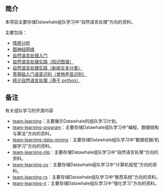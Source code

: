 ﻿## 简介

本项目主要存储Datawhale组队学习中“自然语言处理”方向的资料。

主要包括：

- [情感分析](https://github.com/datawhalechina/team-learning-nlp/tree/master/EmotionalAnalysis)
- [图神经网络](https://github.com/datawhalechina/team-learning-nlp/tree/master/GNN)
- [自然语言处理入门](https://github.com/datawhalechina/team-learning-nlp/tree/master/IntroductionToNLP)
- [自然语言处理实践（知识图谱）](https://github.com/datawhalechina/team-learning-nlp/tree/master/KnowledgeGraph_Basic)
- [自然语言处理实践（新闻文本分类）](https://github.com/datawhalechina/team-learning-nlp/tree/master/NewsTextClassification)
- [零基础入门语音识别（食物声音识别）](https://github.com/datawhalechina/team-learning-nlp/tree/master/FoodVoiceRecognition)
- [统计自然语言处理（基于 python）](https://github.com/datawhalechina/team-learning-nlp/tree/master/StatisticalNLP)




## 备注

有关组队学习的开源内容

- [team-learning](https://github.com/datawhalechina/team-learning)：主要展示Datawhale的组队学习计划。
- [team-learning-program](https://github.com/datawhalechina/team-learning-program)：主要存储Datawhale组队学习中“编程、数据结构与算法”方向的资料。
- [team-learning-data-mining](https://github.com/datawhalechina/team-learning-data-mining)：主要存储Datawhale组队学习中“数据挖掘/机器学习”方向的资料。
- [team-learning-nlp](https://github.com/datawhalechina/team-learning-nlp)：主要存储Datawhale组队学习中“自然语言处理”方向的资料。
- [team-learning-cv](https://github.com/datawhalechina/team-learning-cv)：主要存储Datawhale组队学习中“计算机视觉”方向的资料。
- [team-learning-rs](https://github.com/datawhalechina/team-learning-rs)：主要存储Datawhale组队学习中“推荐系统”方向的资料。
- [team-learning-rl](https://github.com/datawhalechina/team-learning-rl)：主要存储Datawhale组队学习中“强化学习”方向的资料。
